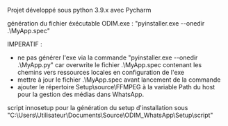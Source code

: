Projet développé sous python 3.9.x avec Pycharm

génération du fichier éxécutable ODIM.exe : "pyinstaller.exe --onedir .\MyApp.spec"

IMPERATIF : 
- ne pas générer l'exe via la commande  "pyinstaller.exe --onedir .\MyApp.py" car overwrite le fichier .\MyApp.spec contenant les chemins vers ressources locales en configuration de l'exe
- mettre à jour le fichier .\MyApp.spec avant lancement de la commande
- ajouter le répertoire Setup\source\FFMPEG à la variable Path du host pour la gestion des médias dans WhatsApp.


script innosetup pour la génération du setup d'installation sous "C:\Users\Utilisateur\Documents\Source\ODIM_WhatsApp\Setup\script"
